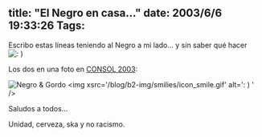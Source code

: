 title: "El Negro en casa..."
date: 2003/6/6 19:33:26
Tags: 
---
<p>Escribo estas líneas teniendo al Negro a mi lado&#8230; y sin saber qué hacer <img alt=": ) " src="http://web.archive.org/web/20030611122152/http://www.damog.org/blog/b2-img/smilies/icon_smile.gif"/>

Los dos en una foto en <a href="http://web.archive.org/web/20030611122152/http://consol.org.mx/">CONSOL 2003</a>:

</p>
<img border="0" alt="Negro &amp; Gordo &lt;img xsrc='/blog/b2-img/smilies/icon_smile.gif' alt=': ) ' /&gt;" src="http://web.archive.org/web/20030611122152/http://penguin.ajusco.upn.mx/consol/galeria/album/album03/dsc01706.sized.jpg"/><p>

Saludos a todos&#8230;

Unidad, cerveza, ska y no racismo. </p>
